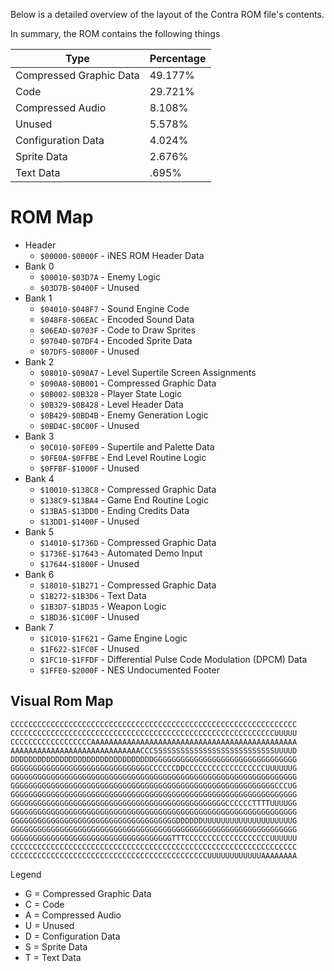 Below is a detailed overview of the layout of the Contra ROM file's contents.

In summary, the ROM contains the following things

| Type                    | Percentage |
|-------------------------|------------|
| Compressed Graphic Data |    49.177% |
| Code                    |    29.721% |
| Compressed Audio        |     8.108% |
| Unused                  |     5.578% |
| Configuration Data      |     4.024% |
| Sprite Data             |     2.676% |
| Text Data               |      .695% |

# ROM Map

* Header
  * `$00000-$0000F` - iNES ROM Header Data
* Bank 0
  * `$00010-$03D7A` - Enemy Logic
  * `$03D7B-$0400F` - Unused
* Bank 1
  * `$04010-$048F7` - Sound Engine Code
  * `$048F8-$06EAC` - Encoded Sound Data
  * `$06EAD-$0703F` - Code to Draw Sprites
  * `$07040-$07DF4` - Encoded Sprite Data
  * `$07DF5-$0800F` - Unused
* Bank 2
  * `$08010-$090A7` - Level Supertile Screen Assignments
  * `$090A8-$0B001` - Compressed Graphic Data
  * `$0B002-$0B328` - Player State Logic
  * `$0B329-$0B428` - Level Header Data
  * `$0B429-$0BD4B` - Enemy Generation Logic
  * `$0BD4C-$0C00F` - Unused
* Bank 3
  * `$0C010-$0FE09` - Supertile and Palette Data
  * `$0FE0A-$0FFBE` - End Level Routine Logic
  * `$0FFBF-$1000F` - Unused
* Bank 4
  * `$10010-$138C8` - Compressed Graphic Data
  * `$138C9-$13BA4` - Game End Routine Logic
  * `$13BA5-$13DD0` - Ending Credits Data
  * `$13DD1-$1400F` - Unused
* Bank 5
  * `$14010-$1736D` - Compressed Graphic Data
  * `$1736E-$17643` - Automated Demo Input
  * `$17644-$1800F` - Unused
* Bank 6
  * `$18010-$1B271` - Compressed Graphic Data
  * `$1B272-$1B3D6` - Text Data
  * `$1B3D7-$1BD35` - Weapon Logic
  * `$1BD36-$1C00F` - Unused
* Bank 7
  * `$1C010-$1F621` - Game Engine Logic
  * `$1F622-$1FC0F` - Unused
  * `$1FC10-$1FFDF` - Differential Pulse Code Modulation (DPCM) Data
  * `$1FFE0-$2000F` - NES Undocumented Footer

## Visual Rom Map

```
CCCCCCCCCCCCCCCCCCCCCCCCCCCCCCCCCCCCCCCCCCCCCCCCCCCCCCCCCCCCCCCC
CCCCCCCCCCCCCCCCCCCCCCCCCCCCCCCCCCCCCCCCCCCCCCCCCCCCCCCCCCCUUUUU
CCCCCCCCCCCCCCCCCCAAAAAAAAAAAAAAAAAAAAAAAAAAAAAAAAAAAAAAAAAAAAAA
AAAAAAAAAAAAAAAAAAAAAAAAAAAAACCCSSSSSSSSSSSSSSSSSSSSSSSSSSSUUUUD
DDDDDDDDDDDDDDDDDDDDDDDDDDDDDDDDGGGGGGGGGGGGGGGGGGGGGGGGGGGGGGGG
GGGGGGGGGGGGGGGGGGGGGGGGGGGGGGGCCCCCCDDCCCCCCCCCCCCCCCCCCUUUUUUG
GGGGGGGGGGGGGGGGGGGGGGGGGGGGGGGGGGGGGGGGGGGGGGGGGGGGGGGGGGGGGGGG
GGGGGGGGGGGGGGGGGGGGGGGGGGGGGGGGGGGGGGGGGGGGGGGGGGGGGGGGGGGCCCUG
GGGGGGGGGGGGGGGGGGGGGGGGGGGGGGGGGGGGGGGGGGGGGGGGGGGGGGGGGGGGGGGG
GGGGGGGGGGGGGGGGGGGGGGGGGGGGGGGGGGGGGGGGGGGGGGGGCCCCCCTTTTUUUUGG
GGGGGGGGGGGGGGGGGGGGGGGGGGGGGGGGGGGGGGGGGGGGGGGGGGGGGGGGGGGGGGGG
GGGGGGGGGGGGGGGGGGGGGGGGGGGGGGGGGGGGGDDDDDDUUUUUUUUUUUUUUUUUUUUG
GGGGGGGGGGGGGGGGGGGGGGGGGGGGGGGGGGGGGGGGGGGGGGGGGGGGGGGGGGGGGGGG
GGGGGGGGGGGGGGGGGGGGGGGGGGGGGGGGGGGGTTTCCCCCCCCCCCCCCCCCCCUUUUUU
CCCCCCCCCCCCCCCCCCCCCCCCCCCCCCCCCCCCCCCCCCCCCCCCCCCCCCCCCCCCCCCC
CCCCCCCCCCCCCCCCCCCCCCCCCCCCCCCCCCCCCCCCCCCCUUUUUUUUUUUUAAAAAAAA
```

Legend
* G = Compressed Graphic Data
* C = Code
* A = Compressed Audio
* U = Unused
* D = Configuration Data
* S = Sprite Data
* T = Text Data